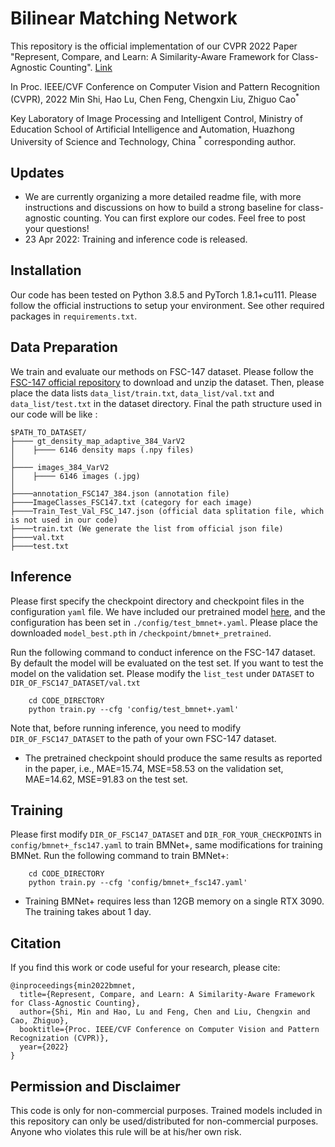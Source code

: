 # Bilinear Matching Network

This repository is the official implementation of our CVPR 2022 Paper "Represent, Compare, and Learn: A Similarity-Aware Framework for Class-Agnostic Counting". [Link](https://arxiv.org/abs/2203.08354)

In Proc. IEEE/CVF Conference on Computer Vision and Pattern Recognition (CVPR), 2022
Min Shi, Hao Lu, Chen Feng, Chengxin Liu, Zhiguo Cao<sup>*</sup>

Key Laboratory of Image Processing and Intelligent Control, Ministry of Education
School of Artificial Intelligence and Automation, Huazhong University of Science and Technology, China
<sup>*</sup>  corresponding author.

## Updates
- We are currently organizing a more detailed readme file, with more instructions and discussions on how to build a strong baseline for class-agnostic counting. You can first explore our codes. Feel free to post your questions!
- 23 Apr 2022: Training and inference code is released.

## Installation
Our code has been tested on Python 3.8.5 and PyTorch 1.8.1+cu111. Please follow the official instructions to setup your environment. See other required packages in `requirements.txt`.

## Data Preparation
We train and evaluate our methods on FSC-147 dataset. Please follow the [FSC-147 official repository]() to download and unzip the dataset.  Then, please place the data lists  ``data_list/train.txt``, ``data_list/val.txt`` and ``data_list/test.txt`` in the dataset directory. Final the path structure used in our code will be like :
````
$PATH_TO_DATASET/
├──── gt_density_map_adaptive_384_VarV2
│    ├──── 6146 density maps (.npy files)
│    
├──── images_384_VarV2
│    ├──── 6146 images (.jpg)
│ 
├────annotation_FSC147_384.json (annotation file)
├────ImageClasses_FSC147.txt (category for each image)
├────Train_Test_Val_FSC_147.json (official data splitation file, which is not used in our code)
├────train.txt (We generate the list from official json file)
├────val.txt
├────test.txt

````

## Inference
Please first specify the checkpoint directory and checkpoint files in the configuration `yaml` file. We have included our pretrained model [here](https://www.dropbox.com/s/mr52q8kp9tp7cy9/model_best.pth?dl=0), and the configuration has been set in `./config/test_bmnet+.yaml`. Please place the downloaded `model_best.pth` in `/checkpoint/bmnet+_pretrained`.

Run the following command to conduct inference on the FSC-147 dataset. By default the model will be evaluated on the test set. If you want to test the model on the validation set. Please modify the `list_test` under `DATASET` to `DIR_OF_FSC147_DATASET/val.txt`
````
    cd CODE_DIRECTORY
    python train.py --cfg 'config/test_bmnet+.yaml'
````
Note that, before running inference, you need to modify `DIR_OF_FSC147_DATASET` to the path of  your own FSC-147 dataset. 

* The pretrained checkpoint should produce the same results as reported in the paper, i.e., MAE=15.74, MSE=58.53 on the validation set, MAE=14.62, MSE=91.83 on the test set. 


## Training 
Please first modify `DIR_OF_FSC147_DATASET` and `DIR_FOR_YOUR_CHECKPOINTS` in `config/bmnet+_fsc147.yaml` to train BMNet+, same modifications for training BMNet. 
Run the following command to train BMNet+:

````
    cd CODE_DIRECTORY
    python train.py --cfg 'config/bmnet+_fsc147.yaml'
````
- Training BMNet+ requires less than 12GB memory on a single RTX 3090. The training takes about 1 day.

## Citation
If you find this work or code useful for your research, please cite:
```
@inproceedings{min2022bmnet,
  title={Represent, Compare, and Learn: A Similarity-Aware Framework for Class-Agnostic Counting},
  author={Shi, Min and Hao, Lu and Feng, Chen and Liu, Chengxin and Cao, Zhiguo},
  booktitle={Proc. IEEE/CVF Conference on Computer Vision and Pattern Recognization (CVPR)},
  year={2022}
}

```

## Permission and Disclaimer
This code is only for non-commercial purposes.  Trained models included in this repository can only be used/distributed for non-commercial purposes. Anyone who violates this rule will be at his/her own risk.

